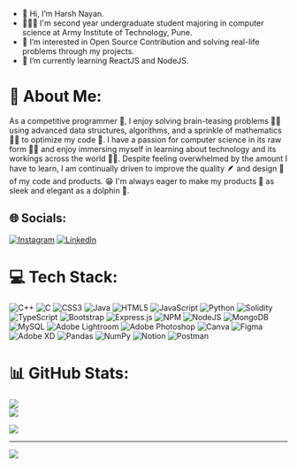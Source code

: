 - 👋 Hi, I’m Harsh Nayan.
- 👨🏻‍💻 I'm second year undergraduate student majoring in computer science at Army Institute of Technology, Pune.
- 👀 I’m interested in Open Source Contribution and solving real-life problems through my projects.
- 🌱 I’m currently learning ReactJS and NodeJS.
# 💫 About Me:
As a competitive programmer 🦾, I enjoy solving brain-teasing problems 🤯🧠 using advanced data structures, algorithms, and a sprinkle of mathematics 👨‍🔬 to optimize my code 🤖. I have a passion for computer science in its raw form 🧑‍💻 and enjoy immersing myself in learning about technology and its workings across the world 📖👀. Despite feeling overwhelmed by the amount I have to learn, I am continually driven to improve the quality 🪶 and design 🐬 of my code and products. 😁 I'm always eager to make my products 🦾 as sleek and elegant as a dolphin 🐬.


## 🌐 Socials:
[![Instagram](https://img.shields.io/badge/Instagram-%23E4405F.svg?logo=Instagram&logoColor=white)](https://instagram.com/dipankarkumarsingh) [![LinkedIn](https://img.shields.io/badge/LinkedIn-%230077B5.svg?logo=linkedin&logoColor=white)](https://linkedin.com/in/dipankar-kumar-singh) 

<!-- <a href="https://app.daily.dev/Dipankar_Kumar_Singh"><img src="https://api.daily.dev/devcards/a248742bf01940e4b312137a24fe9c45.png?r=iz8" width="400" alt="Dipankar Kumar Singh's Dev Card"/></a> -->

# 💻 Tech Stack:
![C++](https://img.shields.io/badge/c++-%2300599C.svg?style=for-the-badge&logo=c%2B%2B&logoColor=white) ![C](https://img.shields.io/badge/c-%2300599C.svg?style=for-the-badge&logo=c&logoColor=white) ![CSS3](https://img.shields.io/badge/css3-%231572B6.svg?style=for-the-badge&logo=css3&logoColor=white) ![Java](https://img.shields.io/badge/java-%23ED8B00.svg?style=for-the-badge&logo=java&logoColor=white) ![HTML5](https://img.shields.io/badge/html5-%23E34F26.svg?style=for-the-badge&logo=html5&logoColor=white) ![JavaScript](https://img.shields.io/badge/javascript-%23323330.svg?style=for-the-badge&logo=javascript&logoColor=%23F7DF1E) ![Python](https://img.shields.io/badge/python-3670A0?style=for-the-badge&logo=python&logoColor=ffdd54) ![Solidity](https://img.shields.io/badge/Solidity-%23363636.svg?style=for-the-badge&logo=solidity&logoColor=white) ![TypeScript](https://img.shields.io/badge/typescript-%23007ACC.svg?style=for-the-badge&logo=typescript&logoColor=white) ![Bootstrap](https://img.shields.io/badge/bootstrap-%23563D7C.svg?style=for-the-badge&logo=bootstrap&logoColor=white) ![Express.js](https://img.shields.io/badge/express.js-%23404d59.svg?style=for-the-badge&logo=express&logoColor=%2361DAFB) ![NPM](https://img.shields.io/badge/NPM-%23000000.svg?style=for-the-badge&logo=npm&logoColor=white) ![NodeJS](https://img.shields.io/badge/node.js-6DA55F?style=for-the-badge&logo=node.js&logoColor=white) ![MongoDB](https://img.shields.io/badge/MongoDB-%234ea94b.svg?style=for-the-badge&logo=mongodb&logoColor=white) ![MySQL](https://img.shields.io/badge/mysql-%2300f.svg?style=for-the-badge&logo=mysql&logoColor=white) ![Adobe Lightroom](https://img.shields.io/badge/Adobe%20Lightroom-31A8FF.svg?style=for-the-badge&logo=Adobe%20Lightroom&logoColor=white) ![Adobe Photoshop](https://img.shields.io/badge/adobephotoshop-%2331A8FF.svg?style=for-the-badge&logo=adobephotoshop&logoColor=white) ![Canva](https://img.shields.io/badge/Canva-%2300C4CC.svg?style=for-the-badge&logo=Canva&logoColor=white) 	![Figma](https://img.shields.io/badge/figma-%23F24E1E.svg?style=for-the-badge&logo=figma&logoColor=white) ![Adobe XD](https://img.shields.io/badge/Adobe%20XD-470137?style=for-the-badge&logo=Adobe%20XD&logoColor=#FF61F6) ![Pandas](https://img.shields.io/badge/pandas-%23150458.svg?style=for-the-badge&logo=pandas&logoColor=white) ![NumPy](https://img.shields.io/badge/numpy-%23013243.svg?style=for-the-badge&logo=numpy&logoColor=white) ![Notion](https://img.shields.io/badge/Notion-%23000000.svg?style=for-the-badge&logo=notion&logoColor=white) ![Postman](https://img.shields.io/badge/Postman-FF6C37?style=for-the-badge&logo=postman&logoColor=white)
# 📊 GitHub Stats:
![](https://github-readme-streak-stats.herokuapp.com/?user=dipankar-kumar-singh&theme=tokyonight&hide_border=false)<br/>
![](https://github-readme-stats.vercel.app/api/top-langs/?username=dipankar-kumar-singh&theme=tokyonight&hide_border=false&include_all_commits=false&count_private=false&layout=compact)

![](https://komarev.com/ghpvc/?username=dipankar-kumar-sing)


---
[![](https://visitcount.itsvg.in/api?id=dipankar-kumar-singh&icon=0&color=0)](https://visitcount.itsvg.in)

<!-- Proudly created with GPRM ( https://gprm.itsvg.in ) -->


